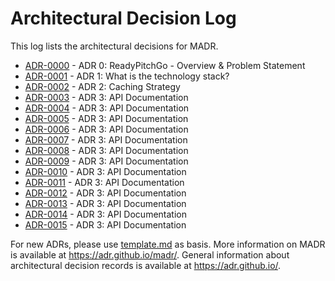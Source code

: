 # Architectural Decision Log

This log lists the architectural decisions for MADR.

<!-- adrlog -- Regenerate the content by using "adr-log -i". You can install it via "npm install -g adr-log" -->

- [ADR-0000](0000-overview-and-problem-statement.md) - ADR 0: ReadyPitchGo - Overview & Problem Statement
- [ADR-0001](0001-what-is-the-technology-stack.md) - ADR 1: What is the technology stack?
- [ADR-0002](0002-caching-strategy.md) - ADR 2: Caching Strategy
- [ADR-0003](0003-api-documentation.md) - ADR 3: API Documentation
- [ADR-0004](0004-expection-and-logging.md) - ADR 3: API Documentation
- [ADR-0005](0005-validation.md) - ADR 3: API Documentation
- [ADR-0006](0006-authentication-and-authorization.md) - ADR 3: API Documentation
- [ADR-0007](0007-security-and-encryption.md) - ADR 3: API Documentation
- [ADR-0008](0008-reporting.md) - ADR 3: API Documentation
- [ADR-0009](0009-scheduled-tasks.md) - ADR 3: API Documentation
- [ADR-0010](0010-load-and-performance-testing.md) - ADR 3: API Documentation
- [ADR-0011](0011-unit-and-integration-testing.md) - ADR 3: API Documentation
- [ADR-0012](0012-branching-strategy.md) - ADR 3: API Documentation
- [ADR-0013](0013-deployments.md) - ADR 3: API Documentation
- [ADR-0014](0014-hosting.md) - ADR 3: API Documentation
- [ADR-0015](0015-estimated-hosting-costs.md) - ADR 3: API Documentation

<!-- adrlogstop -->

For new ADRs, please use [template.md](template.md) as basis.
More information on MADR is available at <https://adr.github.io/madr/>.
General information about architectural decision records is available at <https://adr.github.io/>.
